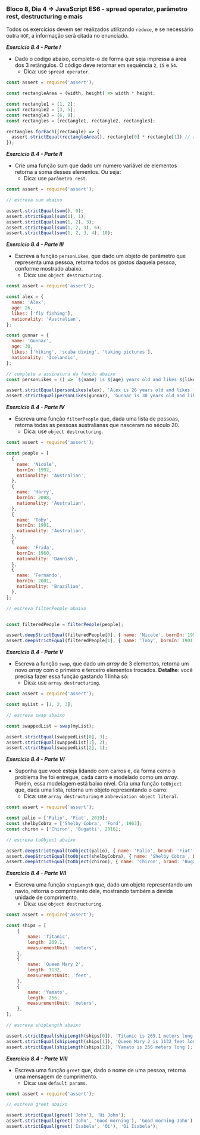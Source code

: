### Bloco 8, Dia 4 -> JavaScript ES6 - spread operator, parâmetro rest, destructuring e mais

Todos os exercícios devem ser realizados utilizando `reduce`, e se necessário outra `HOF`, a informação será citada no enunciado.

_**Exercício 8.4 - Parte I**_

 - Dado o código abaixo, complete-o de forma que seja impressa a área dos 3 retângulos. O código deve retornar em sequência `2`, `15` e `54`.
     - Dica: use `spread operator`.

```javascript
const assert = require('assert');

const rectangleArea = (width, height) => width * height;

const rectangle1 = [1, 2];
const rectangle2 = [3, 5];
const rectangle3 = [6, 9];
const rectangles = [rectangle1, rectangle2, rectangle3];

rectangles.forEach((rectangle) => {
  assert.strictEqual(rectangleArea(), rectangle[0] * rectangle[1]) // altere a chamada da funcao rectangleArea
});
```


_**Exercício 8.4 - Parte II**_

 - Crie uma função sum que dado um número variável de elementos retorna a soma desses elementos. Ou seja:
     - Dica: use `parâmetro rest`.

```javascript
const assert = require('assert');

// escreva sum abaixo

assert.strictEqual(sum(), 0);
assert.strictEqual(sum(1), 1);
assert.strictEqual(sum(1, 2), 3);
assert.strictEqual(sum(1, 2, 3), 6);
assert.strictEqual(sum(1, 2, 3, 4), 10);
```


_**Exercício 8.4 - Parte III**_

 - Escreva a função `personLikes`, que dado um objeto de parâmetro que representa uma pessoa, retorna todos os gostos daquela pessoa, conforme mostrado abaixo.
     - Dica: use `object destructuring`.

```javascript
const assert = require('assert');

const alex = {
  name: 'Alex',
  age: 26,
  likes: ['fly fishing'],
  nationality: 'Australian',
};

const gunnar = {
  name: 'Gunnar',
  age: 30,
  likes: ['hiking', 'scuba diving', 'taking pictures'],
  nationality: 'Icelandic',
};

// complete a assinatura da função abaixo
const personLikes = () => `${name} is ${age} years old and likes ${likes.join(', ')}.`;

assert.strictEqual(personLikes(alex), 'Alex is 26 years old and likes fly fishing.');
assert.strictEqual(personLikes(gunnar), 'Gunnar is 30 years old and likes hiking, scuba diving, taking pictures.');
```


_**Exercício 8.4 - Parte IV**_

 - Escreva uma função `filterPeople` que, dada uma lista de pessoas, retorna todas as pessoas australianas que nasceram no século 20.
     - Dica: use `object destructuring`.

```javascript
const assert = require('assert');

const people = [
  {
    name: 'Nicole',
    bornIn: 1992,
    nationality: 'Australian',
  },
  {
    name: 'Harry',
    bornIn: 2008,
    nationality: 'Australian',
  },
  {
    name: 'Toby',
    bornIn: 1901,
    nationality: 'Australian',
  },
  {
    name: 'Frida',
    bornIn: 1960,
    nationality: 'Dannish',
  },
  {
    name: 'Fernando',
    bornIn: 2001,
    nationality: 'Brazilian',
  },
];

// escreva filterPeople abaixo


const filteredPeople = filterPeople(people);

assert.deepStrictEqual(filteredPeople[0], { name: 'Nicole', bornIn: 1992, nationality: 'Australian' });
assert.deepStrictEqual(filteredPeople[1], { name: 'Toby', bornIn: 1901, nationality: 'Australian' });
```


_**Exercício 8.4 - Parte V**_

 - Escreva a função `swap`, que dado um _array_ de 3 elementos, retorna um novo _array_ com o primeiro e terceiro elementos trocados. **Detalhe**: você precisa fazer essa função gastando 1 linha só:
     - Dica: use `array destructuring`.

```javascript
const assert = require('assert');

const myList = [1, 2, 3];

// escreva swap abaixo

const swappedList = swap(myList);

assert.strictEqual(swappedList[0], 3);
assert.strictEqual(swappedList[1], 2);
assert.strictEqual(swappedList[2], 1);
```


_**Exercício 8.4 - Parte VI**_

 - Suponha que você esteja lidando com carros e, da forma como o problema lhe foi entregue, cada carro é modelado como um _array_. Porém, essa modelagem está baixo nível. Cria uma função `toObject` que, dada uma lista, retorna um objeto representando o carro:
     - Dica: use `array destructuring` e `abbreviation object literal`.

```javascript
const assert = require('assert');

const palio = ['Palio', 'Fiat', 2019];
const shelbyCobra = ['Shelby Cobra', 'Ford', 1963];
const chiron = ['Chiron', 'Bugatti', 2016];

// escreva toObject abaixo

assert.deepStrictEqual(toObject(palio), { name: 'Palio', brand: 'Fiat', year: 2019 });
assert.deepStrictEqual(toObject(shelbyCobra), { name: 'Shelby Cobra', brand: 'Ford', year: 1963 });
assert.deepStrictEqual(toObject(chiron), { name: 'Chiron', brand: 'Bugatti', year: 2016 });
```


_**Exercício 8.4 - Parte VII**_

 - Escreva uma função `shipLength` que, dado um objeto representando um navio, retorna o comprimento dele, mostrando também a devida unidade de comprimento.
     - Dica: use `object destructuring`.

```javascript
const assert = require('assert');

const ships = [
    {
        name: 'Titanic',
        length: 269.1,
        measurementUnit: 'meters',
    },
    {
        name: 'Queen Mary 2',
        length: 1132,
        measurementUnit: 'feet',
    },
    {
        name: 'Yamato',
        length: 256,
        measurementUnit: 'meters',
    },
];

// escreva shipLength abaixo

assert.strictEqual(shipLength(ships[0]), 'Titanic is 269.1 meters long');
assert.strictEqual(shipLength(ships[1]), 'Queen Mary 2 is 1132 feet long');
assert.strictEqual(shipLength(ships[2]), 'Yamato is 256 meters long');
```


_**Exercício 8.4 - Parte VIII**_

 - Escreva uma função `greet` que, dado o nome de uma pessoa, retorna uma mensagem de cumprimento.
     - Dica: use `default params`.

```javascript
const assert = require('assert');

// escreva greet abaixo

assert.strictEqual(greet('John'), 'Hi John');
assert.strictEqual(greet('John', 'Good morning'), 'Good morning John');
assert.strictEqual(greet('Isabela', 'Oi'), 'Oi Isabela');
```